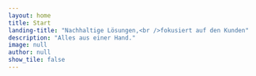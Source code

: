 ```yaml
---
layout: home
title: Start
landing-title: "Nachhaltige Lösungen,<br />fokusiert auf den Kunden"
description: "Alles aus einer Hand."
image: null
author: null
show_tile: false
---
```



